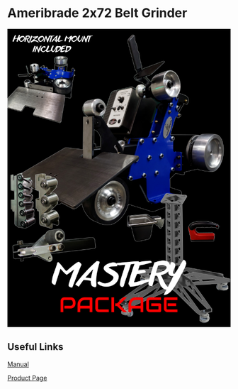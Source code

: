 # Ameribrade 2x72 Belt Grinder

![](<../.gitbook/assets/image (2) (1).png>)



## Useful Links

[Manual](https://www.ameribrade.com/packages/mastery)

[Product Page](https://www.ameribrade.com/packages/mastery)


